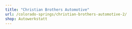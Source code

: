 ```yaml
---
title: "Christian Brothers Automotive"
url: /colorado-springs/christian-brothers-automotive-2/
shop: Autowerkstatt
---
```

